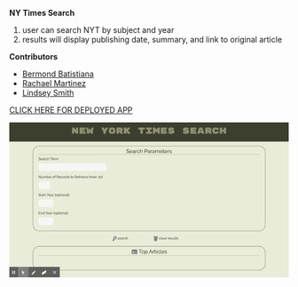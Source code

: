 **NY Times Search**
1. user can search NYT by subject and year
1. results will display publishing date, summary, and link to original article

**Contributors**
- [Bermond Batistiana](https://github.com/berjonbatistiana)
- [Rachael Martinez](https://github.com/baytamo)
- [Lindsey Smith](https://github.com/campbelllm)

[CLICK HERE FOR DEPLOYED APP](https://baytamo.github.io/NYT-search/)

![NY Times Search](assets/screencap.gif)
